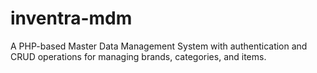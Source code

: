 # inventra-mdm
A PHP-based Master Data Management System with authentication and CRUD operations for managing brands, categories, and items.

